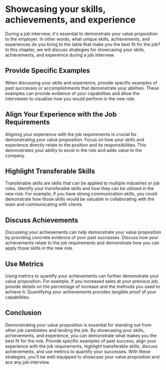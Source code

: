 Showcasing your skills, achievements, and experience
=====================================================================================================

During a job interview, it's essential to demonstrate your value proposition to the employer. In other words, what unique skills, achievements, and experiences do you bring to the table that make you the best fit for the job? In this chapter, we will discuss strategies for showcasing your skills, achievements, and experience during a job interview.

Provide Specific Examples
-------------------------

When discussing your skills and experience, provide specific examples of past successes or accomplishments that demonstrate your abilities. These examples can provide evidence of your capabilities and allow the interviewer to visualize how you would perform in the new role.

Align Your Experience with the Job Requirements
-----------------------------------------------

Aligning your experience with the job requirements is crucial for demonstrating your value proposition. Focus on how your skills and experience directly relate to the position and its responsibilities. This demonstrates your ability to excel in the role and adds value to the company.

Highlight Transferable Skills
-----------------------------

Transferable skills are skills that can be applied to multiple industries or job roles. Identify your transferable skills and how they can be utilized in the new role. For example, if you have strong communication skills, you could demonstrate how those skills would be valuable in collaborating with the team and communicating with clients.

Discuss Achievements
--------------------

Discussing your achievements can help demonstrate your value proposition by providing concrete evidence of your past successes. Discuss how your achievements relate to the job requirements and demonstrate how you can apply those skills in the new role.

Use Metrics
-----------

Using metrics to quantify your achievements can further demonstrate your value proposition. For example, if you increased sales at your previous job, provide details on the percentage of increase and the methods you used to achieve it. Quantifying your achievements provides tangible proof of your capabilities.

Conclusion
----------

Demonstrating your value proposition is essential for standing out from other job candidates and landing the job. By showcasing your skills, achievements, and experience, you can demonstrate what makes you the best fit for the role. Provide specific examples of past success, align your experience with the job requirements, highlight transferable skills, discuss achievements, and use metrics to quantify your successes. With these strategies, you'll be well-equipped to showcase your value proposition and ace any job interview.
